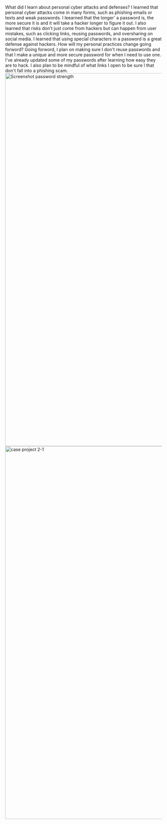 What did I learn about personal cyber attacks and defenses? I learned that personal cyber attacks come in many forms, such as phishing emails or texts and weak passwords. I leearned that the longer'
a password is, the more secure it is and it will take a hacker longer to figure it out. I also learned that risks don't just come from hackers but can happen from user mistakes, such as clicking links, reusing 
passwords, and oversharing on social media. I learned that using special characters in a password is a great defense against hackers. 
How will my personal practices change going forword? Going forword, I plan on making sure I don't reuse passwords and that I make a unique and more secure password for when I need to use one. I've already updated 
some of my passwords after learning how easy they are to hack. I also plan to be mindful of what links I open to be sure I that don't fall into a phishing scam.
<img width="1920" height="1200" alt="Screenshot password strength" src="https://github.com/user-attachments/assets/c1d984b1-1c10-4b1f-a44c-1a057baa5d4f" />
<img width="1920" height="1200" alt="case project 2-1" src="https://github.com/user-attachments/assets/8eccbb0c-3fd3-48b1-b37c-c601721b43c1" />

